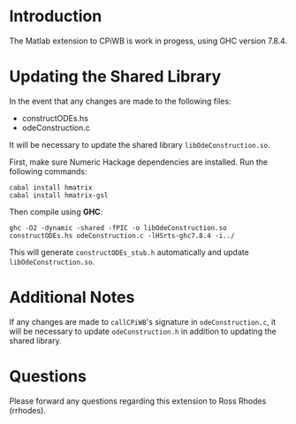# Introduction #
The Matlab extension to CPiWB is work in progess, using GHC version 7.8.4.

# Updating the Shared Library #
In the event that any changes are made to the following files:

* constructODEs.hs
* odeConstruction.c

It will be necessary to update the shared library `libOdeConstruction.so`.

First, make sure Numeric Hackage dependencies are installed. Run the following commands:

```
cabal install hmatrix
cabal install hmatrix-gsl
```

Then compile using **GHC**:

```
ghc -O2 -dynamic -shared -fPIC -o libOdeConstruction.so constructODEs.hs odeConstruction.c -lHSrts-ghc7.8.4 -i../
```

This will generate `constructODEs_stub.h` automatically and update `libOdeConstruction.so`.

# Additional Notes #
If any changes are made to `callCPiWB`'s signature in `odeConstruction.c`, it will be necessary to update `odeConstruction.h` in addition to updating the shared library.

# Questions #
Please forward any questions regarding this extension to Ross Rhodes (rrhodes).
